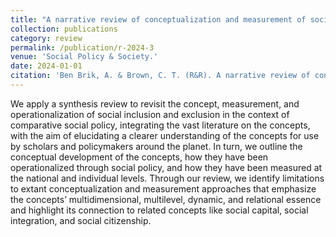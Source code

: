 ```yaml
---
title: "A narrative review of conceptualization and measurement of social inclusion: Directions for conceptual clarity"
collection: publications
category: review
permalink: /publication/r-2024-3
venue: 'Social Policy & Society.'
date: 2024-01-01
citation: 'Ben Brik, A. & Brown, C. T. (R&R). A narrative review of conceptualization and measurement of social inclusion: Directions for conceptual clarity. Social Policy & Society.'
---
```


We apply a synthesis review to revisit the concept, measurement, and operationalization of social inclusion and exclusion in the context of comparative social policy, integrating the vast literature on the concepts, with the aim of elucidating a clearer understanding of the concepts for use by scholars and policymakers around the planet. In turn, we outline the conceptual development of the concepts, how they have been operationalized through social policy, and how they have been measured at the national and individual levels. Through our review, we identify limitations to extant conceptualization and measurement approaches that emphasize the concepts’ multidimensional, multilevel, dynamic, and relational essence and highlight its connection to related concepts like social capital, social integration, and social citizenship.
